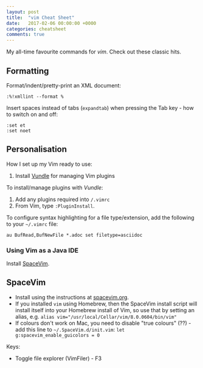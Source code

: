 ```yaml
---
layout: post
title:  "vim Cheat Sheet"
date:   2017-02-06 00:00:00 +0000
categories: cheatsheet
comments: true
---
```


My all-time favourite commands for _vim_. Check out these classic hits.

## Formatting

Format/indent/pretty-print an XML document:

    :%!xmllint --format %

Insert spaces instead of tabs (`expandtab`) when pressing the Tab key - how to switch on and off:

    :set et
    :set noet

## Personalisation

How I set up my Vim ready to use:

1. Install [Vundle][vundle] for managing Vim plugins

To install/manage plugins with _Vundle_:

1. Add any plugins required into `/.vimrc`
1. From Vim, type `:PluginInstall`.

To configure syntax highlighting for a file type/extension, add the following to your `~/.vimrc` file:

    au BufRead,BufNewFile *.adoc set filetype=asciidoc

### Using Vim as a Java IDE

Install [SpaceVim][spacevim].

## SpaceVim

- Install using the instructions at [spacevim.org][spacevim].
- If you installed `vim` using Homebrew, then the SpaceVim install script will install itself into your Homebrew install of Vim, so use that by setting an alias, e.g. `alias vim="/usr/local/Cellar/vim/8.0.0604/bin/vim"`
- If colours don't work on Mac, you need to disable "true colours" (??) - add this line to `~/.SpaceVim.d/init.vim`: `let g:spacevim_enable_guicolors = 0`

Keys:

- Toggle file explorer (VimFiler) - F3

[spacevim]: http://spacevim.org/
[vundle]: https://github.com/VundleVim/Vundle.vim
